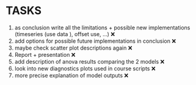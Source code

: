 # TASKS

1. as conclusion write all the limitations + possible new implementations (timeseries (use data ), offset use, ...) ❌
2.  add options for possible future implementations in conclusion ❌
3.  maybe check scatter plot descriptions again ❌
4.  Report + presentation ❌
5.  add description of anova results comparing the 2 models ❌
6.  look into new diagnostics plots used in course scripts ❌
7.  more precise explanation of model outputs ❌